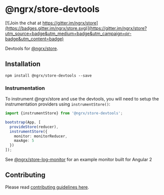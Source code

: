 # @ngrx/store-devtools

[![Join the chat at https://gitter.im/ngrx/store](https://badges.gitter.im/ngrx/store.svg)](https://gitter.im/ngrx/store?utm_source=badge&utm_medium=badge&utm_campaign=pr-badge&utm_content=badge)

Devtools for [@ngrx/store](https://github.com/ngrx/store).

## Installation
`npm install @ngrx/store-devtools --save`

### Instrumentation
To instrument @ngrx/store and use the devtools, you will need to setup the instrumentation providers using `instrumentStore()`:

```ts
import {instrumentStore} from '@ngrx/store-devtools';

bootstrap(App, [
  provideStore(reducer),
  instrumentStore({
    monitor: monitorReducer,
    maxAge: 5
  })
]);
```

See [@ngrx/store-log-monitor](https://github.com/ngrx/store-log-monitor) for an example monitor built for Angular 2

## Contributing

Please read [contributing guidelines here](https://github.com/ngrx/store-devtools/blob/master/CONTRIBUTING.md).